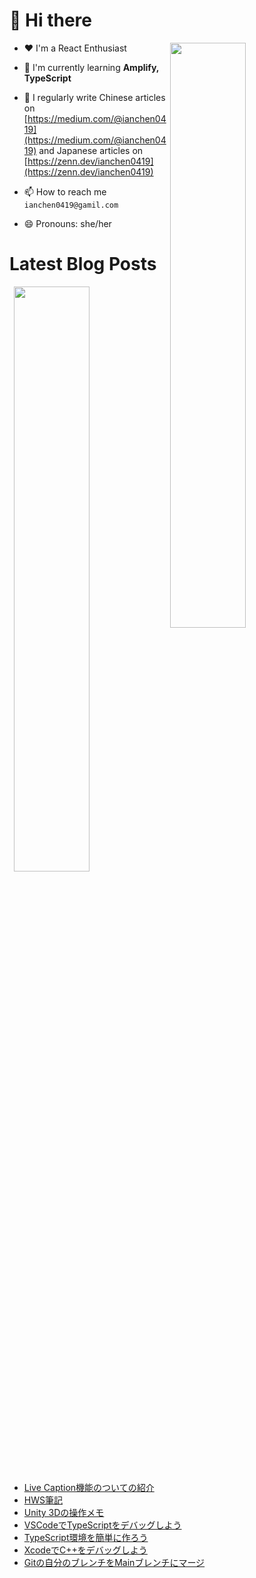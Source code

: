 # 👋 Hi there

<p><img align="right" width="49%" src="https://github-readme-stats.vercel.app/api/top-langs?username=ianchen0419&show_icons=true&locale=en&layout=compact&count_private=false"/></p>


- ❤️ I'm a React Enthusiast

- 🌱 I'm currently learning **Amplify, TypeScript**

- 📝 I regularly write Chinese articles on [https://medium.com/@ianchen0419](https://medium.com/@ianchen0419) and Japanese articles on [https://zenn.dev/ianchen0419](https://zenn.dev/ianchen0419)

- 📫 How to reach me `ianchen0419@gamil.com`

- 😄 Pronouns: she/her 

# Latest Blog Posts

<p><img align="right" width="49%" src="https://github-readme-stats.vercel.app/api?username=ianchen0419&show_icons=true"/></p>

<!-- BLOG-POST-LIST:START -->
- [Live Caption機能のついての紹介](https://zenn.dev/ianchen0419/articles/ae41eab2f278f7)
- [HWS筆記](https://zenn.dev/ianchen0419/books/694e3641f3fb00)
- [Unity 3Dの操作メモ](https://zenn.dev/ianchen0419/articles/f24102019e179b)
- [VSCodeでTypeScriptをデバッグしよう](https://zenn.dev/ianchen0419/articles/9cea09eafa3d75)
- [TypeScript環境を簡単に作ろう](https://zenn.dev/ianchen0419/articles/abafa9b02fde8a)
- [XcodeでC++をデバッグしよう](https://zenn.dev/ianchen0419/articles/18be5800352bf4)
- [Gitの自分のブレンチをMainブレンチにマージ](https://zenn.dev/ianchen0419/articles/62d807402ea3e1)
<!-- BLOG-POST-LIST:END -->

